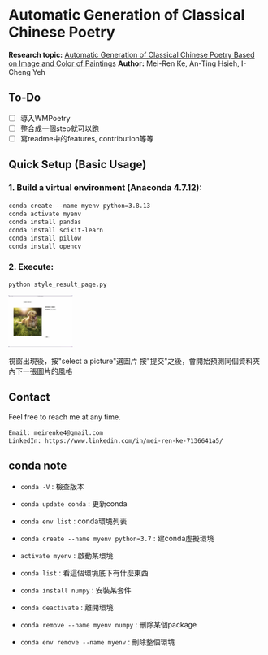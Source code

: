# Automatic Generation of Classical Chinese Poetry

**Research topic:** [Automatic Generation of Classical Chinese Poetry Based on Image and Color of Paintings]("http://search.taai.org.tw/paper/2020/0/%E5%9F%BA%E6%96%BC%E5%9C%96%E5%83%8F%E7%90%86%E8%A7%A3%E8%88%87%E8%89%B2%E5%BD%A9%E6%84%8F%E8%B1%A1%E7%94%B1%E7%95%AB%E4%BD%9C%E7%94%9F%E6%88%90%E8%A9%A9%E6%96%87%E4%B9%8B%E7%B3%BB%E7%B5%B1.pdf")
**Author:** Mei-Ren Ke, An-Ting Hsieh, I-Cheng Yeh

## To-Do
* [ ] 導入WMPoetry
* [ ] 整合成一個step就可以跑
* [ ] 寫readme中的features, contribution等等

## Quick Setup (Basic Usage)
### 1. Build a virtual environment (Anaconda 4.7.12):
``` 
conda create --name myenv python=3.8.13 
conda activate myenv
conda install pandas
conda install scikit-learn
conda install pillow
conda install opencv
```

### 2. Execute: 
```
python style_result_page.py
```

<img src="example.png" width="25%" height="25%" >

視窗出現後，按"select a picture"選圖片
按"提交"之後，會開始預測同個資料夾內下一張圖片的風格

## Contact
Feel free to reach me at any time.
<pre><code>Email: meirenke4@gmail.com
LinkedIn: https://www.linkedin.com/in/mei-ren-ke-7136641a5/ </code></pre>

## conda note
* `conda -V` : 檢查版本
* `conda update conda` : 更新conda
* `conda env list` : conda環境列表
* `conda create --name myenv python=3.7` : 建conda虛擬環境

* `activate myenv` : 啟動某環境
* `conda list` : 看這個環境底下有什麼東西
* `conda install numpy` : 安裝某套件
* `conda deactivate` : 離開環境

* `conda remove --name myenv numpy` : 刪除某個package
* `conda env remove --name myenv` : 刪除整個環境
